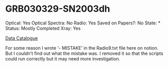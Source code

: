 # GRB030329-SN2003dh

Optical: Yes
Optical Spectra: No
Radio: Yes
Saved on Papers?: No
State: *
Status: Mostly Completed
Xray: Yes

[Data Catalogue](GRB030329-SN2003dh%20954caea340af40aa9aa74f9cc5ec78fe/Data%20Catalogue%20c3e351d75aef4da495883829d6fde1e4.md)

For some reason I wrote ‘- MISTAKE’ in the Radio9.txt file here on notion. But I couldn’t find out what the mistake was. I removed it so that the scripts could run correctly but it may need more investigation.